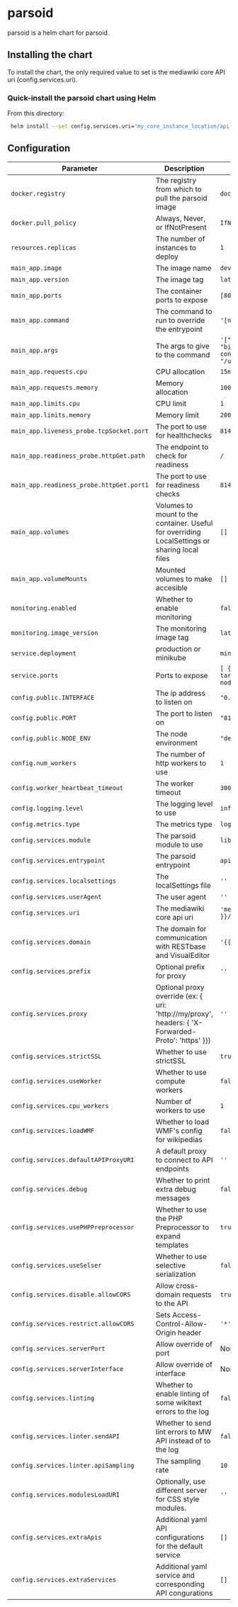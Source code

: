 # parsoid

parsoid is a helm chart for parsoid.

## Installing the chart

To install the chart, the only required value to set is the mediawiki core API uri (config.services.uri).

### Quick-install the parsoid chart using Helm
From this directory:
```sh
 helm install --set config.services.uri="my_core_instance_location/api.php" .
 ```

## Configuration

| Parameter | Description | Default |
| --------- | ----------- | ------- |
| `docker.registry` | The registry from which to pull the parsoid image | `docker-registry.wikimedia.org` |
| `docker.pull_policy` | Always, Never, or IfNotPresent | `IfNotPresent` |
| `resources.replicas` | The number of instances to deploy | `1` |
| `main_app.image` | The image name | `dev/parsoid` |
| `main_app.version` | The image tag | `latest` |
| `main_app.ports` | The container ports to expose | `[80]`
| `main_app.command` | The command to run to override the entrypoint | `'[node]'` |
| `main_app.args` | The args to give to the command | `'["--debug=0.0.0.0:5858", "bin/server.js", "-n 0", "--config", "/usr/src/config/config.yaml"]'`
| `main_app.requests.cpu` | CPU allocation | `15m` |
| `main_app.requests.memory` | Memory allocation | `100Mi` |
| `main_app.limits.cpu` | CPU limit | `1` |
| `main_app.limits.memory` | Memory limit | `200Mi` |
| `main_app.liveness_probe.tcpSocket.port` | The port to use for healthchecks | `8142` |
| `main_app.readiness_probe.httpGet.path` | The endpoint to check for readiness | `/` |
| `main_app.readiness_probe.httpGet.port1` | The port to use for readiness checks | `8142` |
| `main_app.volumes` | Volumes to mount to the container. Useful for overriding LocalSettings or sharing local files | `[]`
| `main_app.volumeMounts` | Mounted volumes to make accesible | `[]` |
| `monitoring.enabled` | Whether to enable monitoring | `false` |
| `monitoring.image_version` | The monitoring image tag | `latest` |
| `service.deployment` | production or minikube | `minikube` |
| `service.ports` | Ports to expose | `[ { name: http, protoco: TCP, targetPort: 8142, port: 80, nodePort: null } ]` |
| `config.public.INTERFACE` | The ip address to listen on | `"0.0.0.0"` |
| `config.public.PORT` | The port to listen on | `"8142"` |
| `config.public.NODE_ENV` | The node environment | `"development"` |
| `config.num_workers` | The number of http workers to use | `1` |
| `config.worker_heartbeat_timeout` | The worker timeout | `300000` |
| `config.logging.level` | The logging level to use | `info` |
| `config.metrics.type` | The metrics type | `log` |
| `config.services.module` | The parsoid module to use | `lib/index.js` |
| `config.services.entrypoint` | The parsoid entrypoint | `apiServiceWorker` |
| `config.services.localsettings` | The localSettings file | `''` |
| `config.services.userAgent` | The user agent | `''` |
| `config.services.uri` | The mediawiki core api uri | `'mediawiki-dev-{{ .Release.Name }}/api.php'` |
| `config.services.domain` | The domain for communication with RESTbase and VisualEditor | `'{{ .Release.Name }}'` |
| `config.services.prefix` | Optional prefix for proxy | `''` |
| `config.services.proxy` | Optional proxy override (ex: { uri: 'http://my/proxy', headers: { 'X-Forwarded-Proto': 'https' }}) | `''` |
| `config.services.strictSSL` | Whether to use strictSSL | `true` |
| `config.services.useWorker` | Whether to use compute workers | `false` |
| `config.services.cpu_workers` | Number of workers to use | `1` |
| `config.services.loadWMF` | Whether to load WMF's config for wikipedias | `false` |
| `config.services.defaultAPIProxyURI` | A default proxy to connect to API endpoints | `''` |
| `config.services.debug` | Whether to print extra debug messages | `false` |
| `config.services.usePHPPreprocessor` | Whether to use the PHP Preprocessor to expand templates | `true` |
| `config.services.useSelser` | Whether to use selective serialization | `false` |
| `config.services.disable.allowCORS` | Allow cross-domain requests to the API | `true` |
| `config.services.restrict.allowCORS` | Sets Access-Control-Allow-Origin header | `'*'` |
| `config.services.serverPort` | Allow override of port | None |
| `config.services.serverInterface` | Allow override of interface | None |
| `config.services.linting` | Whether to enable linting of some wikitext errors to the log | `false` |
| `config.services.linter.sendAPI` | Whether to send lint errors to MW API instead of to the log | `false` |
| `config.services.linter.apiSampling` | The sampling rate | `10` |
| `config.services.modulesLoadURI` | Optionally, use different server for CSS style modules. | `''` |
| `config.services.extraApis` | Additional yaml API configurations for the default service | `[]` |
| `config.services.extraServices` | Additional yaml service and corresponding API congurations | `[]` |

